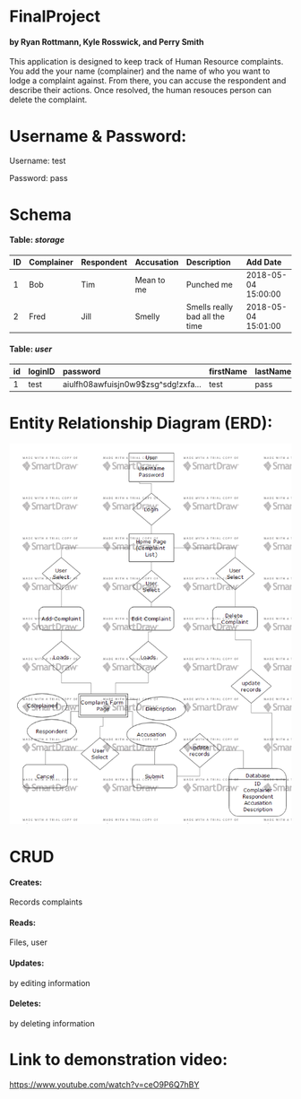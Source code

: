 # FinalProject
#### by Ryan Rottmann, Kyle Rosswick, and Perry Smith

This application is designed to keep track of Human Resource complaints.  You add the your name (complainer) and the name of who you want to lodge a complaint against. From there, you can accuse the respondent and describe their actions.  Once resolved, the human resouces person can delete the complaint.

# Username & Password: 
Username: test

Password: pass

# Schema

#### Table: ***storage***

|ID|Complainer|Respondent|Accusation|Description|Add Date|
|:-|:---------|:---------|:---------|:----------|:-------|
|1|Bob|Tim|Mean to me|Punched me|2018-05-04 15:00:00|
|2|Fred|Jill|Smelly|Smells really bad all the time|2018-05-04 15:01:00|



#### Table: ***user***

|id|loginID|password|firstName|lastName|
|:-|:------|:-------|:--------|--------|
|1|test|aiulfh08awfuisjn0w9$zsg^sdg!zxfa...|test|pass|


# Entity Relationship Diagram (ERD):
![ERD Image](https://github.com/krosswick/TaskManager/blob/master/ERD%20Final.png "ERD Image")

# CRUD

#### Creates:
Records complaints

#### Reads:
Files, user

#### Updates:
by editing information

#### Deletes:
by deleting information

# Link to demonstration video:
https://www.youtube.com/watch?v=ceO9P6Q7hBY
